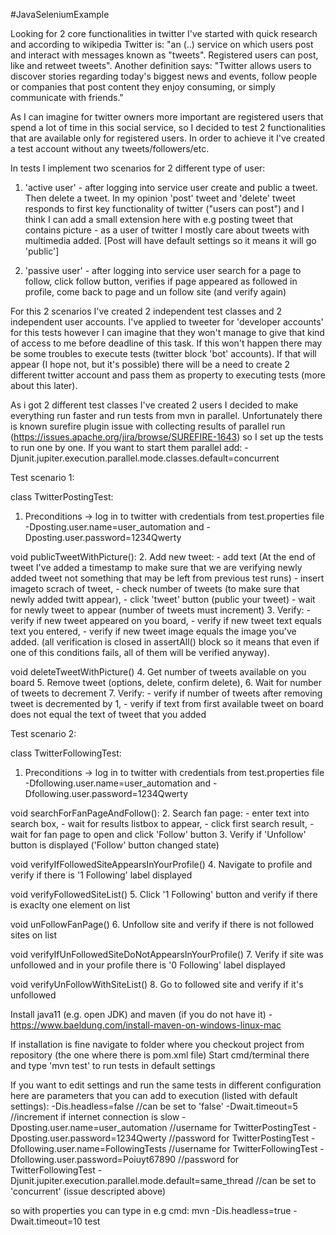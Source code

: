 #JavaSeleniumExample

Looking for 2 core functionalities in twitter I've started with quick research and according to wikipedia Twitter is: 
"an (..) service on which users post and interact with messages known as "tweets". Registered users can post, like and retweet tweets".
Another definition says:
"Twitter allows users to discover stories regarding today's biggest news and events, follow people or companies that post content they enjoy consuming, or simply communicate with friends."

As I can imagine for twitter owners more important are registered users that spend a lot of time in this social service, so I decided to test 2 functionalities that are available only for registered users. In order to achieve it I've created a test account without any tweets/followers/etc.

In tests I implement two scenarios for 2 different type of user:
1. 'active user' - after logging into service user create and public a tweet. Then delete a tweet. In my opinion 'post' tweet and 'delete' tweet responds to first key functionality of twitter ("users can post") and I think I can add a small extension here with e.g posting tweet that contains picture - as a user of twitter I mostly care about tweets with multimedia added. [Post will have default settings so it means it will go 'public']

2. 'passive user' - after logging into service user search for a page to follow, click follow button, verifies if page appeared as followed in profile, come back to page and un follow site (and verify again) 

For this 2 scenarios I've created 2 independent test classes and 2 independent user accounts. I've applied to tweeter for 'developer accounts' for this tests however I can imagine that they won't manage to give that kind of access to me before deadline of this task. If this won't happen there may be some troubles to execute tests (twitter block 'bot' accounts). If that will appear (I hope not, but it's possible) there will be a need to create 2 different twitter account and pass them as property to executing tests (more about this later).

As i got 2 different test classes I've created 2 users I decided to make everything run faster and run tests from mvn in parallel. Unfortunately there is known surefire plugin issue with collecting results of parallel run (https://issues.apache.org/jira/browse/SUREFIRE-1643) so I set up the tests to run one by one. If you want to start them parallel add:
-Djunit.jupiter.execution.parallel.mode.classes.default=concurrent

Test scenario 1:

class TwitterPostingTest:

1. Preconditions -> log in to twitter with credentials from test.properties file -Dposting.user.name=user_automation and -Dposting.user.password=1234Qwerty

void publicTweetWithPicture():
2. Add new tweet:
	- add text (At the end of tweet I've added a timestamp to make sure that we are verifying newly added tweet not something that may be left from previous test runs)
	- insert imageto scrach of tweet,
	- check number of tweets (to make sure that newly added twitt appear),
	- click 'tweet' button (public your tweet)
	- wait for newly tweet to appear (number of tweets must increment)
3. Verify:
	- verify if new tweet appeared on you board,
	- verify if new tweet text equals text you entered,
	- verify if new tweet image equals the image you've added.
	(all verification is closed in assertAll() block so it means that even if one of this conditions fails, all of them will be verified anyway).

void deleteTweetWithPicture()
4. Get number of tweets available on you board
5. Remove tweet (options, delete, confirm delete),
6. Wait for number of tweets to decrement
7. Verify:
	- verify if number of tweets after removing tweet is decremented by 1,
	- verify if text from first available tweet on board does not equal the text of tweet that you added
	
	
Test scenario 2:

class TwitterFollowingTest:

1. Preconditions -> log in to twitter with credentials from test.properties file -Dfollowing.user.name=user_automation and -Dfollowing.user.password=1234Qwerty

void searchForFanPageAndFollow():
2. Search fan page:
	- enter text into search box,
	- wait for results listbox to appear,
	- click first search result,
	- wait for fan page to open and click 'Follow' button
3. Verify if 'Unfollow' button is displayed ('Follow' button changed state)

void verifyIfFollowedSiteAppearsInYourProfile()
4. Navigate to profile and verify if there is '1 Following'  label displayed

void verifyFollowedSiteList()
5. Click '1 Following' button and verify if there is exaclty one element on list

void unFollowFanPage()
6. Unfollow site and verify if there is not followed sites on list

void verifyIfUnFollowedSiteDoNotAppearsInYourProfile()
7. Verify if site was unfollowed and in your profile there is '0 Following' label displayed
 
void verifyUnFollowWithSiteList()
8. Go to followed site and verify if it's unfollowed

Install java11 (e.g. open JDK) and maven (if you do not have it) - https://www.baeldung.com/install-maven-on-windows-linux-mac

If installation is fine navigate to folder where you checkout project from repository (the one where there is pom.xml file)
Start cmd/terminal there and type 'mvn test' to run tests in default settings

If you want to edit settings and run the same tests in different configuration here are parameters that you can add to execution (listed with default settings):
-Dis.headless=false //can be set to 'false'
-Dwait.timeout=5 	//increment if internet connection is slow
-Dposting.user.name=user_automation		//username for TwitterPostingTest
-Dposting.user.password=1234Qwerty		//password for TwitterPostingTest
-Dfollowing.user.name=FollowingTests	//username for TwitterFollowingTest
-Dfollowing.user.password=Poiuyt67890	//password for TwitterFollowingTest
-Djunit.jupiter.execution.parallel.mode.default=same_thread //can be set to 'concurrent' (issue descripted above)

so with properties you can type in e.g cmd:
mvn -Dis.headless=true -Dwait.timeout=10 test

